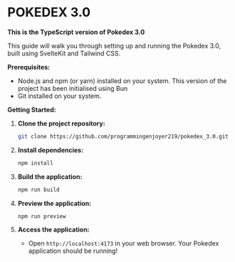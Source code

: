 # POKEDEX 3.0

**This is the TypeScript version of Pokedex 3.0**

This guide will walk you through setting up and running the Pokedex 3.0, built using SvelteKit and Tailwind CSS.

**Prerequisites:**

- Node.js and npm (or yarn) installed on your system.
  This version of the project has been initialised using Bun
- Git installed on your system.

**Getting Started:**

1. **Clone the project repository:**

   ```bash
   git clone https://github.com/programmingenjoyer219/pokedex_3.0.git
   ```

2. **Install dependencies:**

   ```bash
   npm install
   ```

3. **Build the application:**

   ```bash
   npm run build
   ```

4. **Preview the application:**

   ```bash
   npm run preview
   ```

5. **Access the application:**

   - Open `http://localhost:4173` in your web browser. Your Pokedex application should be running!
